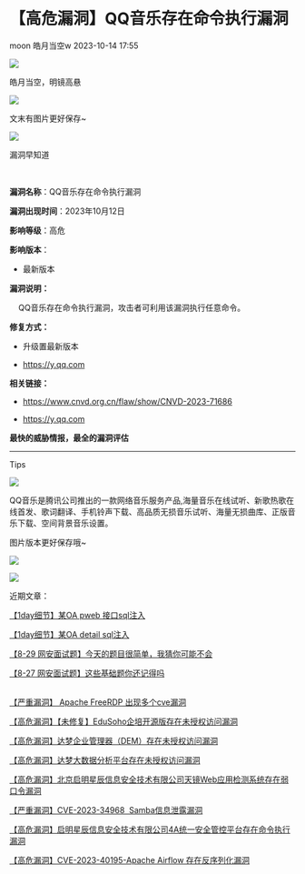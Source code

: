 #  【高危漏洞】QQ音乐存在命令执行漏洞   
moon  皓月当空w   2023-10-14 17:55  
  
![](https://mmbiz.qpic.cn/mmbiz_png/h1AzajLJTBu7YOczrAwxaw0KAqv7gHNdsWu0BEtibKibaegocwoGb75HNNUpZ0ukoIu7XxnCpsONILQhseSns4zg/640?wx_fmt=png "")  
  
皓月当空，明镜高悬  
  
![](https://mmbiz.qpic.cn/mmbiz_gif/h1AzajLJTBu7YOczrAwxaw0KAqv7gHNdZfzFIibGpEEEjcB4BuCfTfsf4KgL65xJd1EO5ibicom3eT9QDCHzvMr7w/640?wx_fmt=gif "")  
  
  
  
  
  
文末有图片更好保存~  
  
  
![](https://mmbiz.qpic.cn/mmbiz_png/h1AzajLJTBu7YOczrAwxaw0KAqv7gHNdjgbENMv47awmAOrpibcD0W1Cyicz2b2RY2qRfeCSL29wSIMCPQMS3T8w/640?wx_fmt=png "")  
  
漏洞早知道  
  
       
  
**漏洞名称**：QQ音乐存在命令执行漏洞  
  
**漏洞出现时间**：2023年10月12日  
  
**影响等级**：高危  
  
**影响版本**：  
  
- 最新版本  
  
**漏洞说明：**  
  
    QQ音乐存在命令执行漏洞，攻击者可利用该漏洞执行任意命令。               
  
**修复方式：**  
- 升级置最新版本  
  
- https://y.qq.com
                
  
**相关链接：**  
- https://www.cnvd.org.cn/flaw/show/CNVD-2023-71686  
  
- https://y.qq.com
                
  
**最快的威胁情报，最全的漏洞评估**  
  
****  
  
  
Tips  
  
![](https://mmbiz.qpic.cn/mmbiz_png/h1AzajLJTBu7YOczrAwxaw0KAqv7gHNdjM6hZmEJpn7tvGpPUaMaWjmktwXWhnoEtcDFjczcwLC3v5tYxJV0JA/640?wx_fmt=png "")  
  
  
QQ音乐是腾讯公司推出的一款网络音乐服务产品,海量音乐在线试听、新歌热歌在线首发、歌词翻译、手机铃声下载、高品质无损音乐试听、海量无损曲库、正版音乐下载、空间背景音乐设置。  
  
  
  
  
图片版本更好保存哦~  
  
![](https://mmbiz.qpic.cn/mmbiz_png/h1AzajLJTBsEmV8Cr38R3PwvTTDjlMCvex28ofZ8GOZvEeh5tSCBAyCcicnMupKia80kHPT8v6h8xgMDiaOTOFMGw/640?wx_fmt=png "")  
  
  
  
![](https://mmbiz.qpic.cn/mmbiz_png/h1AzajLJTBsGR5jHw9fpxuTmXiaCdhv2XyzlwsZDUwVYeShmG5PSjqqOpUW3KCwb8q4pVmBso9BrqVTibFm576rQ/640?wx_fmt=png "")  
  
近期文章：  
  
[【1day细节】某OA pweb 接口sql注入](http://mp.weixin.qq.com/s?__biz=Mzg4MDg5NzAxMQ==&mid=2247484881&idx=1&sn=4e657c8fcc089c836184cf58c51d2b72&chksm=cf6f7b4df818f25be7848c5b789fb6d17032d4ab6d68b415d5395e2aeb1d394c3d6f9fa03be1&scene=21#wechat_redirect)  
  
  
[【1day细节】某OA detail sql注入](http://mp.weixin.qq.com/s?__biz=Mzg4MDg5NzAxMQ==&mid=2247484909&idx=1&sn=131ff4ccaed9a2ebe142801dc8321c17&chksm=cf6f7b71f818f267945cd2c0ba418a7985ea344c359e06c8595843a0d173726ad9b0cbab239f&scene=21#wechat_redirect)  
[](http://mp.weixin.qq.com/s?__biz=Mzg4MDg5NzAxMQ==&mid=2247484909&idx=1&sn=131ff4ccaed9a2ebe142801dc8321c17&chksm=cf6f7b71f818f267945cd2c0ba418a7985ea344c359e06c8595843a0d173726ad9b0cbab239f&scene=21#wechat_redirect)  
  
  
[【8-29 网安面试题】今天的题目很简单，我猜你可能不会](http://mp.weixin.qq.com/s?__biz=Mzg4MDg5NzAxMQ==&mid=2247484843&idx=1&sn=772b303b7bfebde91f5178944bbcd375&chksm=cf6f7b37f818f22196b97caa7967c4f5d3f097608df9207c8860b0fc300e22378d7a211403d8&scene=21#wechat_redirect)  
  
  
[【8-27 网安面试题】这些基础题你还记得吗](http://mp.weixin.qq.com/s?__biz=Mzg4MDg5NzAxMQ==&mid=2247484823&idx=1&sn=33b81fbc4fb970c623e77d7a5ef46525&chksm=cf6f7b0bf818f21d3450c49112319228ee7fb2557f4914af6808ec6fc7fa3f9c5bd38780228c&scene=21#wechat_redirect)  
  
  
[](http://mp.weixin.qq.com/s?__biz=Mzg4MDg5NzAxMQ==&mid=2247484823&idx=1&sn=33b81fbc4fb970c623e77d7a5ef46525&chksm=cf6f7b0bf818f21d3450c49112319228ee7fb2557f4914af6808ec6fc7fa3f9c5bd38780228c&scene=21#wechat_redirect)  
[【严重漏洞】 Apache FreeRDP 出现多个cve漏洞](http://mp.weixin.qq.com/s?__biz=Mzg4MDg5NzAxMQ==&mid=2247484859&idx=1&sn=eb3e9f6d87304e78741397da0c29936b&chksm=cf6f7b27f818f2313bb5832d63d54d85dc146bf3ebcc06278a2c8dd59605e7b1d442b0a3fa25&scene=21#wechat_redirect)  
  
  
[【高危漏洞】【未修复】EduSoho企培开源版存在未授权访问漏洞](http://mp.weixin.qq.com/s?__biz=Mzg4MDg5NzAxMQ==&mid=2247484863&idx=1&sn=fd7d16aef7c10a2699fb491b0ea02bbe&chksm=cf6f7b23f818f235e455e36c1ff8cf56d2dd964ea7f37a11ce67e7c63d2cb705f212ad02278e&scene=21#wechat_redirect)  
  
  
[【高危漏洞】达梦企业管理器（DEM）存在未授权访问漏洞](http://mp.weixin.qq.com/s?__biz=Mzg4MDg5NzAxMQ==&mid=2247484888&idx=1&sn=9e4d6603a8c3dc5d63532fa5571f1ccf&chksm=cf6f7b44f818f25269d6a7ebfa54a19b4f84d83e1c19fd110710a353d53bc0a67065685847fa&scene=21#wechat_redirect)  
  
  
[【高危漏洞】达梦大数据分析平台存在未授权访问漏洞](http://mp.weixin.qq.com/s?__biz=Mzg4MDg5NzAxMQ==&mid=2247484863&idx=2&sn=f6032b4c7a109a838b9392ef2950abce&chksm=cf6f7b23f818f23587ab5d2095882f8ff6a1bb0e205a67c49016dfe860ed4abe67b47e5467ac&scene=21#wechat_redirect)  
  
  
[【高危漏洞】北京启明星辰信息安全技术有限公司天镜Web应用检测系统存在弱口令漏洞](http://mp.weixin.qq.com/s?__biz=Mzg4MDg5NzAxMQ==&mid=2247484888&idx=2&sn=7fa6fe96332176f5c1feb21c9064a9e5&chksm=cf6f7b44f818f2523bf768e1a85a1edbbc6e5db8747a7c9982bf89e62e9915309b6e92fe3834&scene=21#wechat_redirect)  
  
  
[【严重漏洞】CVE-2023-34968  Samba信息泄露漏洞](http://mp.weixin.qq.com/s?__biz=Mzg4MDg5NzAxMQ==&mid=2247484853&idx=1&sn=e1e42f0123d773143f6eb8b56669ec70&chksm=cf6f7b29f818f23fe32ad614b7c99821d28a1f20e3b8ca2fc4543b754e6c1de14e878862b4ff&scene=21#wechat_redirect)  
  
  
[【高危漏洞】启明星辰信息安全技术有限公司4A统一安全管控平台存在命令执行漏洞](http://mp.weixin.qq.com/s?__biz=Mzg4MDg5NzAxMQ==&mid=2247484849&idx=1&sn=30d011f2463c4912c42491289a590062&chksm=cf6f7b2df818f23b8376cbb2f6e2da22b223ea184c98106ddbbae747b44a0d2299a3c3202d27&scene=21#wechat_redirect)  
  
  
[【高危漏洞】CVE-2023-40195-Apache Airflow 存在反序列化漏洞](http://mp.weixin.qq.com/s?__biz=Mzg4MDg5NzAxMQ==&mid=2247484843&idx=2&sn=b6bcc3857a123bc3a0f79238617ada50&chksm=cf6f7b37f818f2212881d7cbb330d01874949be7a51e6433fbc79450d7ec968bc3eaaca37b51&scene=21#wechat_redirect)  
  
  
  
